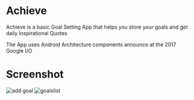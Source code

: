 # Achieve
Achieve is a basic Goal Setting App that helps you store your goals and get daily Inspirational Quotes

The App uses Android Architecture components  announce at  the 2017 Google I/O 


# Screenshot
![add goal](https://user-images.githubusercontent.com/705241/36205612-ff9b64d6-1197-11e8-8a53-67843910e2b8.PNG) ![goalslist](https://user-images.githubusercontent.com/705241/36205624-0be2d45e-1198-11e8-9d4f-b1a533c024fa.PNG)
